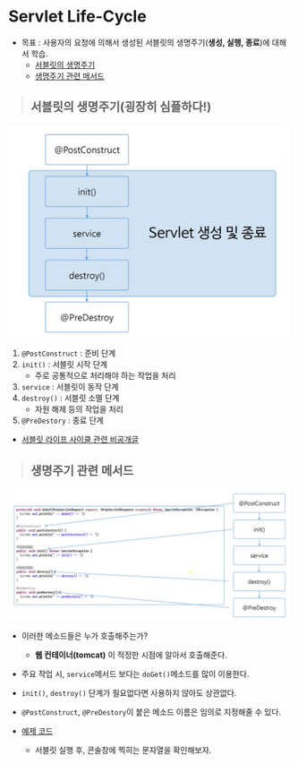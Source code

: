 # Servlet Life-Cycle

+ 목표 : 사용자의 요청에 의해서 생성된 서블릿의 생명주기(**생성, 실행, 종료**)에 대해서 학습.
    + [서블릿의 생명주기](https://github.com/journeytorainbow/JSP_Servlet_study/blob/master/Servlet_Life_Cycle/%EB%A9%94%EB%AA%A8.md#%EC%84%9C%EB%B8%94%EB%A6%BF%EC%9D%98-%EC%83%9D%EB%AA%85%EC%A3%BC%EA%B8%B0%EA%B5%89%EC%9E%A5%ED%9E%88-%EC%8B%AC%ED%94%8C%ED%95%98%EB%8B%A4)
    + [생명주기 관련 메서드](https://github.com/journeytorainbow/JSP_Servlet_study/blob/master/Servlet_Life_Cycle/%EB%A9%94%EB%AA%A8.md#%EC%83%9D%EB%AA%85%EC%A3%BC%EA%B8%B0-%EA%B4%80%EB%A0%A8-%EB%A9%94%EC%84%9C%EB%93%9C)


> ## 서블릿의 생명주기(굉장히 심플하다!)

<img src="https://github.com/journeytorainbow/JSP_Servlet_study/blob/master/Servlet_Life_Cycle/img/img1.JPG?raw=true">

1. `@PostConstruct` : 준비 단계
2. `init()` : 서블릿 시작 단계
    + 주로 공통적으로 처리해야 하는 작업을 처리
3. `service` : 서블릿이 동작 단계
4. `destroy()` : 서블릿 소멸 단계
    + 자원 해제 등의 작업을 처리
5. `@PreDestory` : 종료 단계

+ [서블릿 라이프 사이클 관련 비공개글](https://blog.naver.com/journeytosth/221815800499)

> ## 생명주기 관련 메서드

<img src="https://github.com/journeytorainbow/JSP_Servlet_study/blob/master/Servlet_Life_Cycle/img/img2.JPG?raw=true">

+ 이러한 메소드들은 누가 호출해주는가?
    + **웹 컨테이너(tomcat)** 이 적정한 시점에 알아서 호출해준다.

+ 주요 작업 시, `service`메서드 보다는 `doGet()`메소드를 많이 이용한다.

+ `init()`, `destroy()` 단계가 필요없다면 사용하지 않아도 상관없다.

+ `@PostConstruct`, `@PreDestory`이 붙은 메소드 이름은 임의로 지정해줄 수 있다.

+ [예제 코드](https://github.com/journeytorainbow/JSP_Servlet_study/blob/master/Servlet_Life_Cycle/testPrj4/src/com/servlet/ServletEx.java)
    + 서블릿 실행 후, 콘솔창에 찍히는 문자열을 확인해보자.